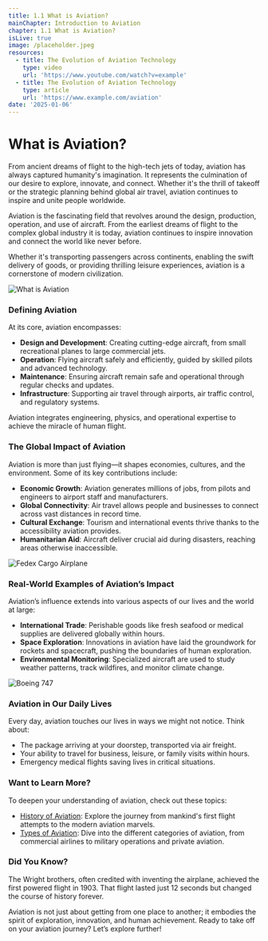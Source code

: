```yaml
---
title: 1.1 What is Aviation?
mainChapter: Introduction to Aviation
chapter: 1.1 What is Aviation?
isLive: true
image: /placeholder.jpeg
resources:
  - title: The Evolution of Aviation Technology
    type: video
    url: 'https://www.youtube.com/watch?v=example'
  - title: The Evolution of Aviation Technology
    type: article
    url: 'https://www.example.com/aviation'
date: '2025-01-06'
---
```


# What is Aviation?

From ancient dreams of flight to the high-tech jets of today, aviation has always captured humanity's imagination. It represents the culmination of our desire to explore, innovate, and connect. Whether it's the thrill of takeoff or the strategic planning behind global air travel, aviation continues to inspire and unite people worldwide.

Aviation is the fascinating field that revolves around the design, production, operation, and use of aircraft. From the earliest dreams of flight to the complex global industry it is today, aviation continues to inspire innovation and connect the world like never before.

Whether it's transporting passengers across continents, enabling the swift delivery of goods, or providing thrilling leisure experiences, aviation is a cornerstone of modern civilization.

![What is Aviation](/4in1aviation.jpg)

### **Defining Aviation**

At its core, aviation encompasses:

- **Design and Development**: Creating cutting-edge aircraft, from small recreational planes to large commercial jets.
- **Operation**: Flying aircraft safely and efficiently, guided by skilled pilots and advanced technology.
- **Maintenance**: Ensuring aircraft remain safe and operational through regular checks and updates.
- **Infrastructure**: Supporting air travel through airports, air traffic control, and regulatory systems.

Aviation integrates engineering, physics, and operational expertise to achieve the miracle of human flight.

### **The Global Impact of Aviation**
Aviation is more than just flying—it shapes economies, cultures, and the environment. Some of its key contributions include:

- **Economic Growth**: Aviation generates millions of jobs, from pilots and engineers to airport staff and manufacturers.
- **Global Connectivity**: Air travel allows people and businesses to connect across vast distances in record time.
- **Cultural Exchange**: Tourism and international events thrive thanks to the accessibility aviation provides.
- **Humanitarian Aid**: Aircraft deliver crucial aid during disasters, reaching areas otherwise inaccessible.

![Fedex Cargo Airplane](/fedex.jpeg)

### **Real-World Examples of Aviation’s Impact**
Aviation’s influence extends into various aspects of our lives and the world at large:

- **International Trade**: Perishable goods like fresh seafood or medical supplies are delivered globally within hours.
- **Space Exploration**: Innovations in aviation have laid the groundwork for rockets and spacecraft, pushing the boundaries of human exploration.
- **Environmental Monitoring**: Specialized aircraft are used to study weather patterns, track wildfires, and monitor climate change.

![Boeing 747](/boeing-747.webp)

### **Aviation in Our Daily Lives**
Every day, aviation touches our lives in ways we might not notice. Think about:

- The package arriving at your doorstep, transported via air freight.
- Your ability to travel for business, leisure, or family visits within hours.
- Emergency medical flights saving lives in critical situations.

### **Want to Learn More?**
To deepen your understanding of aviation, check out these topics:

- [History of Aviation](./history-of-aviation): Explore the journey from mankind's first flight attempts to the modern aviation marvels.
- [Types of Aviation](./types-of-aviation): Dive into the different categories of aviation, from commercial airlines to military operations and private aviation.

### **Did You Know?**
The Wright brothers, often credited with inventing the airplane, achieved the first powered flight in 1903. That flight lasted just 12 seconds but changed the course of history forever.

Aviation is not just about getting from one place to another; it embodies the spirit of exploration, innovation, and human achievement. Ready to take off on your aviation journey? Let’s explore further!
